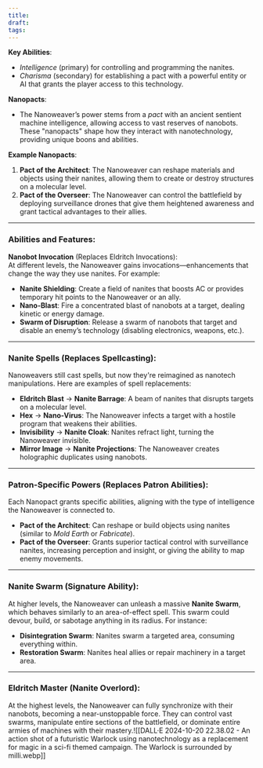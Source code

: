 ```yaml
---
title: 
draft: 
tags:
---
```

**Key Abilities**:

- _Intelligence_ (primary) for controlling and programming the nanites.
- _Charisma_ (secondary) for establishing a pact with a powerful entity or AI that grants the player access to this technology.

**Nanopacts**:

- The Nanoweaver’s power stems from a _pact_ with an ancient sentient machine intelligence, allowing access to vast reserves of nanobots. These "nanopacts" shape how they interact with nanotechnology, providing unique boons and abilities.

**Example Nanopacts**:

1. **Pact of the Architect**: The Nanoweaver can reshape materials and objects using their nanites, allowing them to create or destroy structures on a molecular level.
2. **Pact of the Overseer**: The Nanoweaver can control the battlefield by deploying surveillance drones that give them heightened awareness and grant tactical advantages to their allies.

---

### **Abilities and Features**:

**Nanobot Invocation** (Replaces Eldritch Invocations):  
At different levels, the Nanoweaver gains invocations—enhancements that change the way they use nanites. For example:

- **Nanite Shielding**: Create a field of nanites that boosts AC or provides temporary hit points to the Nanoweaver or an ally.
- **Nano-Blast**: Fire a concentrated blast of nanobots at a target, dealing kinetic or energy damage.
- **Swarm of Disruption**: Release a swarm of nanobots that target and disable an enemy’s technology (disabling electronics, weapons, etc.).

---

### **Nanite Spells** (Replaces Spellcasting):

Nanoweavers still cast spells, but now they're reimagined as nanotech manipulations. Here are examples of spell replacements:

- **Eldritch Blast** → **Nanite Barrage**: A beam of nanites that disrupts targets on a molecular level.
- **Hex** → **Nano-Virus**: The Nanoweaver infects a target with a hostile program that weakens their abilities.
- **Invisibility** → **Nanite Cloak**: Nanites refract light, turning the Nanoweaver invisible.
- **Mirror Image** → **Nanite Projections**: The Nanoweaver creates holographic duplicates using nanobots.

---

### **Patron-Specific Powers** (Replaces Patron Abilities):

Each Nanopact grants specific abilities, aligning with the type of intelligence the Nanoweaver is connected to.

- **Pact of the Architect**: Can reshape or build objects using nanites (similar to _Mold Earth_ or _Fabricate_).
- **Pact of the Overseer**: Grants superior tactical control with surveillance nanites, increasing perception and insight, or giving the ability to map enemy movements.

---

### **Nanite Swarm (Signature Ability)**:

At higher levels, the Nanoweaver can unleash a massive **Nanite Swarm**, which behaves similarly to an area-of-effect spell. This swarm could devour, build, or sabotage anything in its radius. For instance:

- **Disintegration Swarm**: Nanites swarm a targeted area, consuming everything within.
- **Restoration Swarm**: Nanites heal allies or repair machinery in a target area.

---

### **Eldritch Master (Nanite Overlord)**:

At the highest levels, the Nanoweaver can fully synchronize with their nanobots, becoming a near-unstoppable force. They can control vast swarms, manipulate entire sections of the battlefield, or dominate entire armies of machines with their mastery.![[DALL·E 2024-10-20 22.38.02 - An action shot of a futuristic Warlock using nanotechnology as a replacement for magic in a sci-fi themed campaign. The Warlock is surrounded by milli.webp]]